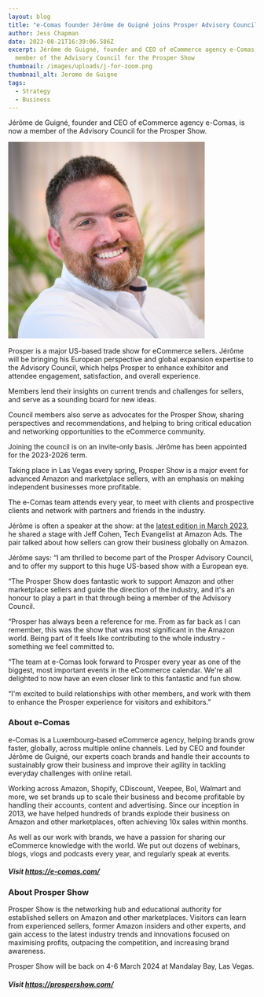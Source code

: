 ```yaml
---
layout: blog
title: "e-Comas founder Jérôme de Guigné joins Prosper Advisory Council "
author: Jess Chapman
date: 2023-08-21T16:39:06.586Z
excerpt: Jérôme de Guigné, founder and CEO of eCommerce agency e-Comas, is now a
  member of the Advisory Council for the Prosper Show
thumbnail: /images/uploads/j-for-zoom.png
thumbnail_alt: Jerome de Guigne
tags:
  - Strategy
  - Business
---
```

<!--StartFragment-->

Jérôme de Guigné, founder and CEO of eCommerce agency e-Comas, is now a member of the Advisory Council for the Prosper Show. 

![Jerome de Guigne](/images/uploads/untitled-design-58-.png "Jerome de Guigne")

Prosper is a major US-based trade show for eCommerce sellers. Jérôme will be bringing his European perspective and global expansion expertise to the Advisory Council, which helps Prosper to enhance exhibitor and attendee engagement, satisfaction, and overall experience. 

Members lend their insights on current trends and challenges for sellers, and serve as a sounding board for new ideas. 

Council members also serve as advocates for the Prosper Show, sharing perspectives and recommendations, and helping to bring critical education and networking opportunities to the eCommerce community.

Joining the council is on an invite-only basis. Jérôme has been appointed for the 2023-2026 term. 

Taking place in Las Vegas every spring, Prosper Show is a major event for advanced Amazon and marketplace sellers, with an emphasis on making independent businesses more profitable. 

The e-Comas team attends every year, to meet with clients and prospective clients and network with partners and friends in the industry. 

Jérôme is often a speaker at the show: at the [latest edition in March 2023](https://e-comas.com/2023/03/28/global-growth-metrics-and-ai-what-we-learned-at-prosper-show-2023.html), he shared a stage with Jeff Cohen, Tech Evangelist at Amazon Ads. The pair talked about how sellers can grow their business globally on Amazon.

Jérôme says: “I am thrilled to become part of the Prosper Advisory Council, and to offer my support to this huge US-based show with a European eye.

“The Prosper Show does fantastic work to support Amazon and other marketplace sellers and guide the direction of the industry, and it's an honour to play a part in that through being a member of the Advisory Council.

“Prosper has always been a reference for me. From as far back as I can remember, this was the show that was most significant in the Amazon world. Being part of it feels like contributing to the whole industry - something we feel committed to.

“The team at e-Comas look forward to Prosper every year as one of the biggest, most important events in the eCommerce calendar. We're all delighted to now have an even closer link to this fantastic and fun show. 

“I'm excited to build relationships with other members, and work with them to enhance the Prosper experience for visitors and exhibitors.”

### About e-Comas

e-Comas is a Luxembourg-based eCommerce agency, helping brands grow faster, globally, across multiple online channels. Led by CEO and founder Jérôme de Guigné, our experts coach brands and handle their accounts to sustainably grow their business and improve their agility in tackling everyday challenges with online retail.

Working across Amazon, Shopify, CDiscount, Veepee, Bol, Walmart and more, we set brands up to scale their business and become profitable by handling their accounts, content and advertising. Since our inception in 2013, we have helped hundreds of brands explode their business on Amazon and other marketplaces, often achieving 10x sales within months. 

As well as our work with brands, we have a passion for sharing our eCommerce knowledge with the world. We put out dozens of webinars, blogs, vlogs and podcasts every year, and regularly speak at events.

##### Visit <https://e-comas.com/>

### About Prosper Show

Prosper Show is the networking hub and educational authority for established sellers on Amazon and other marketplaces. Visitors can learn from experienced sellers, former Amazon insiders and other experts, and gain access to the latest industry trends and innovations focused on maximising profits, outpacing the competition, and increasing brand awareness. 

Prosper Show will be back on 4-6 March 2024 at Mandalay Bay, Las Vegas. 

##### Visit <https://prospershow.com/>

<!--EndFragment-->